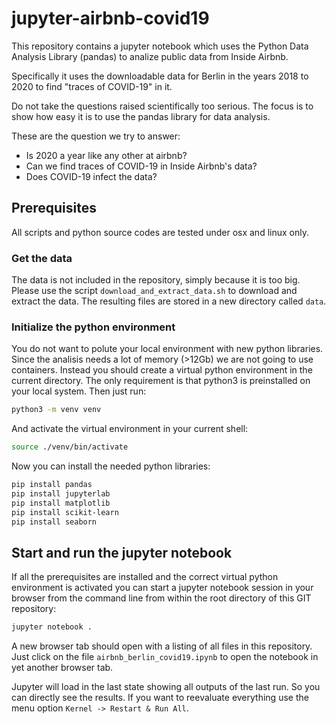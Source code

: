 # jupyter-airbnb-covid19

This repository contains a jupyter notebook which uses the 
Python Data Analysis Library (pandas) to analize public data from
Inside Airbnb.

Specifically it uses the downloadable data for Berlin in the years 2018 to 2020
to find "traces of COVID-19" in it.

Do not take the questions raised scientifically too serious. The focus is to
show how easy it is to use the pandas library for data analysis.

These are the question we try to answer:

* Is 2020 a year like any other at airbnb?
* Can we find traces of COVID-19 in Inside Airbnb's data?
* Does COVID-19 infect the data?

## Prerequisites

All scripts and python source codes are tested under osx and linux only.

### Get the data

The data is not included in the repository, simply because it is too big.
Please use the script `download_and_extract_data.sh` to download and
extract the data. The resulting files are stored in a new directory called 
`data`.

### Initialize the python environment

You do not want to polute your local environment with new
python libraries. Since the analisis needs a lot of memory (>12Gb) we are not
going to use containers. Instead you should create a virtual python 
environment in the current directory. The only requirement is that python3 is
preinstalled on your local system. Then just run:

```sh
python3 -m venv venv
```

And activate the virtual environment in your current shell:

```sh
source ./venv/bin/activate
```

Now you can install the needed python libraries:

```sh
pip install pandas
pip install jupyterlab
pip install matplotlib
pip install scikit-learn
pip install seaborn
```

## Start and run the jupyter notebook

If all the prerequisites are installed and the correct virtual python
environment is activated you can start a jupyter notebook session in 
your browser from the command line from within the root directory of this
GIT repository:

```sh
jupyter notebook .
```

A new browser tab should open with a listing of all files in this repository.
Just click on the file `airbnb_berlin_covid19.ipynb` to open the notebook
in yet another browser tab.

Jupyter will load in the last state showing all outputs of the last run.
So you can directly see the results. If you want to reevaluate everything
use the menu option `Kernel -> Restart & Run All`.


